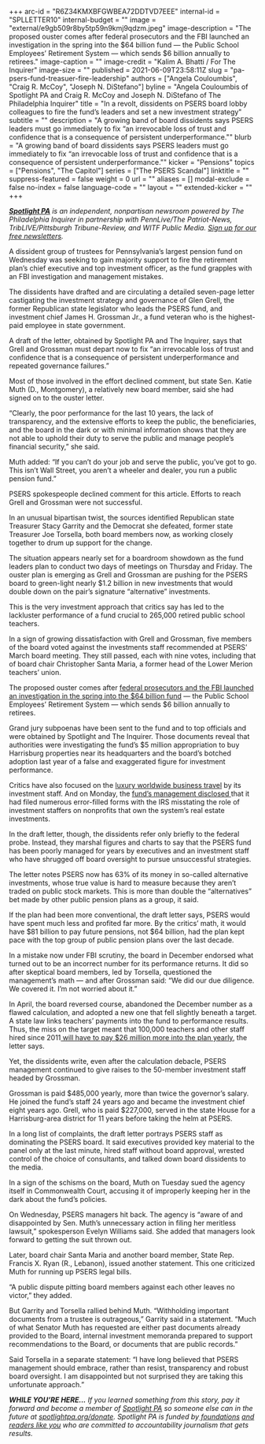 +++
arc-id = "R6Z34KMXBFGWBEA72DDTVD7EEE"
internal-id = "SPLLETTER10"
internal-budget = ""
image = "external/e9gb509r8by5tp59n9kmj9qdzm.jpeg"
image-description = "The proposed ouster comes after federal prosecutors and the FBI launched an investigation in the spring into the $64 billion fund — the Public School Employees’ Retirement System — which sends $6 billion annually to retirees."
image-caption = ""
image-credit = "Kalim A. Bhatti / For The Inquirer"
image-size = ""
published = 2021-06-09T23:58:11Z
slug = "pa-psers-fund-treasuer-fire-leadership"
authors = ["Angela Couloumbis", "Craig R. McCoy", "Joseph N. DiStefano"]
byline = "Angela Couloumbis of Spotlight PA and Craig R. McCoy and Joseph N. DiStefano of The Philadelphia Inquirer"
title = "In a revolt, dissidents on PSERS board lobby colleagues to fire the fund’s leaders and set a new investment strategy"
subtitle = ""
description = "A growing band of board dissidents says PSERS leaders must go immediately to fix “an irrevocable loss of trust and confidence that is a consequence of persistent underperformance.\""
blurb = "A growing band of board dissidents says PSERS leaders must go immediately to fix “an irrevocable loss of trust and confidence that is a consequence of persistent underperformance.\""
kicker = "Pensions"
topics = ["Pensions", "The Capitol"]
series = ["The PSERS Scandal"]
linktitle = ""
suppress-featured = false
weight = 0
url = ""
aliases = []
modal-exclude = false
no-index = false
language-code = ""
layout = ""
extended-kicker = ""
+++

<a href="https://www.spotlightpa.org/"><i><b>Spotlight PA</b></i></a><i> is an independent, nonpartisan newsroom powered by The Philadelphia Inquirer in partnership with PennLive/The Patriot-News, TribLIVE/Pittsburgh Tribune-Review, and WITF Public Media. </i><a href="https://www.spotlightpa.org/newsletters"><i>Sign up for our free newsletters</i></a><i>.</i>

A dissident group of trustees for Pennsylvania’s largest pension fund on Wednesday was seeking to gain majority support to fire the retirement plan’s chief executive and top investment officer, as the fund grapples with an FBI investigation and management mistakes.

The dissidents have drafted and are circulating a detailed seven-page letter castigating the investment strategy and governance of Glen Grell, the former Republican state legislator who leads the PSERS fund, and investment chief James H. Grossman Jr., a fund veteran who is the highest-paid employee in state government.

A draft of the letter, obtained by Spotlight PA and The Inquirer, says that Grell and Grossman must depart now to fix “an irrevocable loss of trust and confidence that is a consequence of persistent underperformance and repeated governance failures.”

<script src="https://www.spotlightpa.org/embed.js" async></script><div data-spl-embed-version="1" data-spl-src="https://www.spotlightpa.org/embeds/newsletter/"></div>

Most of those involved in the effort declined comment, but state Sen. Katie Muth (D., Montgomery), a relatively new board member, said she had signed on to the ouster letter.

“Clearly, the poor performance for the last 10 years, the lack of transparency, and the extensive efforts to keep the public, the beneficiaries, and the board in the dark or with minimal information shows that they are not able to uphold their duty to serve the public and manage people’s financial security,” she said.

Muth added: “If you can’t do your job and serve the public, you’ve got to go. This isn’t Wall Street, you aren’t a wheeler and dealer, you run a public pension fund.”

PSERS spokespeople declined comment for this article. Efforts to reach Grell and Grossman were not successful.

In an unusual bipartisan twist, the sources identified Republican state Treasurer Stacy Garrity and the Democrat she defeated, former state Treasurer Joe Torsella, both board members now, as working closely together to drum up support for the change.

The situation appears nearly set for a boardroom showdown as the fund leaders plan to conduct two days of meetings on Thursday and Friday. The ouster plan is emerging as Grell and Grossman are pushing for the PSERS board to green-light nearly $1.2 billion in new investments that would double down on the pair’s signature “alternative” investments.

This is the very investment approach that critics say has led to the lackluster performance of a fund crucial to 265,000 retired public school teachers. 

In a sign of growing dissatisfaction with Grell and Grossman, five members of the board voted against the investments staff recommended at PSERS’ March board meeting. They still passed, each with nine votes, including that of board chair Christopher Santa Maria, a former head of the Lower Merion teachers’ union.

The proposed ouster comes after <a href="https://www.spotlightpa.org/news/2021/05/pa-fbi-pension-psers-investigation-subpoenas-properties-real-estate-harrisburg/" target="_blank">federal prosecutors and the FBI launched an investigation in the spring into the $64 billion fund</a> — the Public School Employees’ Retirement System — which sends $6 billion annually to retirees.

Grand jury subpoenas have been sent to the fund and to top officials and were obtained by Spotlight and The Inquirer. Those documents reveal that authorities were investigating the fund’s $5 million appropriation to buy Harrisburg properties near its headquarters and the board’s botched adoption last year of a false and exaggerated figure for investment performance. 

Critics have also focused on the <a href="https://www.inquirer.com/business/psers-pension-teachers-travel-expenses-sers-public-school-trips-cost-20210403.html">luxury worldwide business travel</a> by its investment staff. And on Monday, the <a href="https://www.spotlightpa.org/news/2021/06/pa-psers-fbi-investigation-irs-disclosures-real-estate-amended/">fund’s management disclosed </a>that it had filed numerous error-filled forms with the IRS misstating the role of investment staffers on nonprofits that own the system’s real estate investments.

In the draft letter, though, the dissidents refer only briefly to the federal probe. Instead, they marshal figures and charts to say that the PSERS fund has been poorly managed for years by executives and an investment staff who have shrugged off board oversight to pursue unsuccessful strategies.

The letter notes PSERS now has 63% of its money in so-called alternative investments, whose true value is hard to measure because they aren’t traded on public stock markets. This is more than double the “alternatives” bet made by other public pension plans as a group, it said.

If the plan had been more conventional, the draft letter says, PSERS would have spent much less and profited far more. By the critics’ math, it would have $81 billion to pay future pensions, not $64 billion, had the plan kept pace with the top group of public pension plans over the last decade.

In a mistake now under FBI scrutiny, the board in December endorsed what turned out to be an incorrect number for its performance returns. It did so after skeptical board members, led by Torsella, questioned the management’s math — and after Grossman said: “We did our due diligence. We covered it. I’m not worried about it.”

In April, the board reversed course, abandoned the December number as a flawed calculation, and adopted a new one that fell slightly beneath a target. A state law links teachers’ payments into the fund to performance results. Thus, the miss on the target meant that 100,000 teachers and other staff hired since 2011<a href="https://www.inquirer.com/business/psers-pa-pension-school-employees-taxpayers-20210313.html"> will have to pay $26 million more into the plan yearly</a>, the letter says.

Yet, the dissidents write, even after the calculation debacle, PSERS management continued to give raises to the 50-member investment staff headed by Grossman.

Grossman is paid $485,000 yearly, more than twice the governor’s salary. He joined the fund’s staff 24 years ago and became the investment chief eight years ago. Grell, who is paid $227,000, served in the state House for a Harrisburg-area district for 11 years before taking the helm at PSERS.

<script src="https://www.spotlightpa.org/embed.js" async></script><div data-spl-embed-version="1" data-spl-src="https://www.spotlightpa.org/embeds/donate/?teaser_text=If%20you%20learned%20something%20from%20this%20report%2C%20pay%20it%20forward%20and%20become%20a%20member%20of%20Spotlight%20PA%20so%20someone%20else%20can%20in%20the%20future."></div>

In a long list of complaints, the draft letter portrays PSERS staff as dominating the PSERS board. It said executives provided key material to the panel only at the last minute, hired staff without board approval, wrested control of the choice of consultants, and talked down board dissidents to the media.

In a sign of the schisms on the board, Muth on Tuesday sued the agency itself in Commonwealth Court, accusing it of improperly keeping her in the dark about the fund’s policies.

On Wednesday, PSERS managers hit back. The agency is “aware of and disappointed by Sen. Muth’s unnecessary action in filing her meritless lawsuit,” spokesperson Evelyn Williams said. She added that managers look forward to getting the suit thrown out.

Later, board chair Santa Maria and another board member, State Rep. Francis X. Ryan (R., Lebanon), issued another statement. This one criticized Muth for running up PSERS legal bills.

“A public dispute pitting board members against each other leaves no victor,” they added.

But Garrity and Torsella rallied behind Muth. “Withholding important documents from a trustee is outrageous,” Garrity said in a statement. “Much of what Senator Muth has requested are either past documents already provided to the Board, internal investment memoranda prepared to support recommendations to the Board, or documents that are public records.”

Said Torsella in a separate statement: “I have long believed that PSERS management should embrace, rather than resist, transparency and robust board oversight. I am disappointed but not surprised they are taking this unfortunate approach.”

<i><b>WHILE YOU’RE HERE...</b></i><i> If you learned something from this story, pay it forward and become a member of </i><a href="https://www.spotlightpa.org/"><i>Spotlight PA</i></a><i> so someone else can in the future at </i><a href="http://spotlightpa.org/donate"><i>spotlightpa.org/donate</i></a><i>. Spotlight PA is funded by</i><a href="https://www.spotlightpa.org/support"><i> foundations</i></a><i> </i><a href="https://www.spotlightpa.org/support"><i>and readers like you</i></a><i> who are committed to accountability journalism that gets results.</i>

